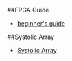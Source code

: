 ##FPGA Guide 
- [beginner's guide](https://numato.com/kb/learning-fpga-verilog-beginners-guide-part-1-introduction/?utm_expid=.7ZBm96RhTSyo2rg6tZl_vQ.0&utm_referrer=)

##Systolic Array 
- [Systolic Array](http://ashanpeiris.blogspot.com/2015/08/digital-design-of-systolic-array.html)
